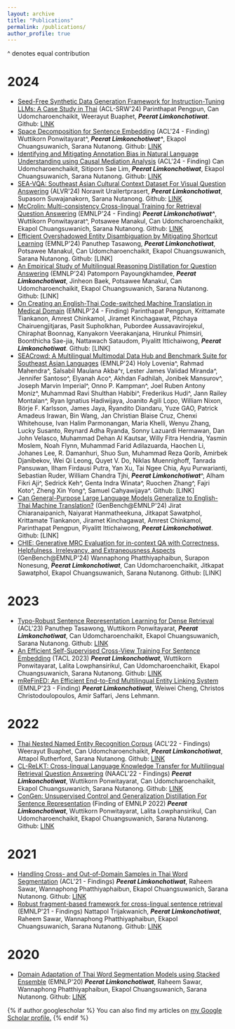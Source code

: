 ```yaml
---
layout: archive
title: "Publications"
permalink: /publications/
author_profile: true
---
```

^ denotes equal contribution

# 2024
- <a href="https://aclanthology.org/2024.acl-srw.38.pdf">Seed-Free Synthetic Data Generation Framework for Instruction-Tuning LLMs: A Case Study in Thai</a> (ACL-SRW'24) Parinthapat Pengpun, Can Udomcharoenchaikit, Weerayut Buaphet, ***Peerat Limkonchotiwat***. Github: [LINK]()
- <a href="https://arxiv.org/pdf/2406.03125">Space Decomposition for Sentence Embedding</a> (ACL'24 - Finding) Wuttikorn Ponwitayarat^, ***Peerat Limkonchotiwat^***, Ekapol Chuangsuwanich, Sarana Nutanong. Github: [LINK]()
- <a href="https://aclanthology.org/2024.findings-acl.686.pdf">Identifying and Mitigating Annotation Bias in Natural Language Understanding using Causal Mediation Analysis</a> (ACL'24 - Finding) Can Udomcharoenchaikit, Sitiporn Sae Lim, ***Peerat Limkonchotiwat***, Ekapol Chuangsuwanich, Sarana Nutanong. Github: [LINK]()
- <a href="https://aclanthology.org/2024.alvr-1.15.pdf">SEA-VQA: Southeast Asian Cultural Context Dataset For Visual Question Answering</a> (ALVR'24) Norawit Urailertprasert, ***Peerat Limkonchotiwat***, Supasorn Suwajanakorn, Sarana Nutanong. Github: [LINK]()
- <a href="https://aclanthology.org/2024.findings-emnlp.157.pdf">McCrolin: Multi-consistency Cross-lingual Training for Retrieval Question Answering</a> (EMNLP'24 - Finding) ***Peerat Limkonchotiwat^***, Wuttikorn Ponwitayarat^, Potsawee Manakul, Can Udomcharoenchaikit, Ekapol Chuangsuwanich, Sarana Nutanong. Github: [LINK]()
- <a href="https://aclanthology.org/2024.emnlp-main.855.pdf">Efficient Overshadowed Entity Disambiguation by Mitigating Shortcut Learning</a> (EMNLP'24) Panuthep Tasawong, ***Peerat Limkonchotiwat***, Potsawee Manakul, Can Udomcharoenchaikit, Ekapol Chuangsuwanich, Sarana Nutanong. Github: [LINK]
- <a href="https://aclanthology.org/2024.emnlp-main.442.pdf">An Empirical Study of Multilingual Reasoning Distillation for Question Answering</a> (EMNLP'24) Patomporn Payoungkhamdee, ***Peerat Limkonchotiwat***, Jinheon Baek, Potsawee Manakul, Can Udomcharoenchaikit, Ekapol Chuangsuwanich, Sarana Nutanong. Github: [LINK]
- <a href="https://aclanthology.org/2024.findings-emnlp.351.pdf">On Creating an English-Thai Code-switched Machine Translation in Medical Domain</a> (EMNLP'24 - Finding) Parinthapat Pengpun, Krittamate Tiankanon, Amrest Chinkamol, Jiramet Kinchagawat, Pitchaya Chairuengjitjaras, Pasit Supholkhan, Pubordee Aussavavirojekul, Chiraphat Boonnag, Kanyakorn Veerakanjana, Hirunkul Phimsiri, Boonthicha Sae-jia, Nattawach Sataudom, Piyalitt Ittichaiwong, ***Peerat Limkonchotiwat***. Github: [LINK]
- <a href="https://aclanthology.org/2024.emnlp-main.296.pdf">	SEACrowd: A Multilingual Multimodal Data Hub and Benchmark Suite for Southeast Asian Languages</a> (EMNLP'24) Holy Lovenia^, Rahmad Mahendra^, Salsabil Maulana Akba^r, Lester James Validad Miranda^, Jennifer Santoso^, Elyanah Aco^, Akhdan Fadhilah, Jonibek Mansurov^, Joseph Marvin Imperial^, Onno P. Kampman^, Joel Ruben Antony Moniz^, Muhammad Ravi Shulthan Habibi^, Frederikus Hudi^, Jann Railey Montalan^, Ryan Ignatius Hadiwijaya, Joanito Agili Lopo, William Nixon, Börje F. Karlsson, James Jaya, Ryandito Diandaru, Yuze GAO, Patrick Amadeus Irawan, Bin Wang, Jan Christian Blaise Cruz, Chenxi Whitehouse, Ivan Halim Parmonangan, Maria Khelli, Wenyu Zhang, Lucky Susanto, Reynard Adha Ryanda, Sonny Lazuardi Hermawan, Dan John Velasco, Muhammad Dehan Al Kautsar, Willy Fitra Hendria, Yasmin Moslem, Noah Flynn, Muhammad Farid Adilazuarda, Haochen Li, Johanes Lee, R. Damanhuri, Shuo Sun, Muhammad Reza Qorib, Amirbek Djanibekov, Wei Qi Leong, Quyet V. Do, Niklas Muennighoff, Tanrada Pansuwan, Ilham Firdausi Putra, Yan Xu, Tai Ngee Chia, Ayu Purwarianti, Sebastian Ruder, William Chandra Tjhi,  ***Peerat Limkonchotiwat***^, Alham Fikri Aji^, Sedrick Keh^, Genta Indra Winata^, Ruochen Zhang^, Fajri Koto^, Zheng Xin Yong^, Samuel Cahyawijaya^. Github: [LINK]
- <a href="https://arxiv.org/pdf/2410.17145">Can General-Purpose Large Language Models Generalize to English-Thai Machine Translation?</a> (GenBench@EMNLP'24) Jirat Chiaranaipanich, Naiyarat Hanmatheekuna, Jitkapat Sawatphol, Krittamate Tiankanon, Jiramet Kinchagawat, Amrest Chinkamol, Parinthapat Pengpun, Piyalitt Ittichaiwong, ***Peerat Limkonchotiwat***. Github: [LINK]
- <a href="https://aclanthology.org/2024.genbench-1.10.pdf">CHIE: Generative MRC Evaluation for in-context QA with Correctness, Helpfulness, Irrelevancy, and Extraneousness Aspects</a> (GenBench@EMNLP'24) Wannaphong Phatthiyaphaibun, Surapon Nonesung, ***Peerat Limkonchotiwat***, Can Udomcharoenchaikit, Jitkapat Sawatphol, Ekapol Chuangsuwanich, Sarana Nutanong. Github: [LINK]


# 2023
- <a href="https://aclanthology.org/2023.acl-short.95.pdf">Typo-Robust Sentence Representation Learning for Dense Retrieval</a> (ACL'23) Panuthep Tasawong, Wuttikorn Ponwitayarat, ***Peerat Limkonchotiwat***, Can Udomcharoenchaikit, Ekapol Chuangsuwanich, Sarana Nutanong. Github: [LINK](https://github.com/panuthept/DST-DenseRetrieval)
- [An Efficient Self-Supervised Cross-View Training For Sentence Embedding](https://github.com/mrpeerat/SCT/blob/main/An_Efficient_Self_supervised_Cross_View_Training_For_Unsupervised_Sentence_Embedding.pdf) (TACL 2023) ***Peerat Limkonchotiwat***,  Wuttikorn Ponwitayarat, Lalita Lowphansirikul, Can Udomcharoenchaikit, Ekapol Chuangsuwanich, Sarana Nutanong. Github: [LINK](https://github.com/mrpeerat/SCT)
- [mReFinED: An Efficient End-to-End Multilingual Entity Linking System]() (EMNLP'23 - Finding) ***Peerat Limkonchotiwat***, Weiwei Cheng, Christos Christodoulopoulos, Amir Saffari, Jens Lehmann.


# 2022
- <a href="https://aclanthology.org/2022.findings-acl.116/">Thai Nested Named Entity Recognition Corpus</a> (ACL'22 - Findings) Weerayut Buaphet, Can Udomcharoenchaikit, ***Peerat Limkonchotiwat***, Attapol Rutherford, Sarana Nutanong. Github: [LINK](https://github.com/vistec-AI/Thai-NNER)
- <a href="https://openreview.net/forum?id=y42xxJ_xx8">CL-ReLKT: Cross-lingual Language Knowledge Transfer for Multilingual Retrieval Question Answering</a> (NAACL'22 - Findings) ***Peerat Limkonchotiwat***,  Wuttikorn Ponwitayarat, Can Udomcharoenchaikit, Ekapol Chuangsuwanich, Sarana Nutanong. Github: [LINK](https://github.com/mrpeerat/CL-ReLKT)
- [ConGen: Unsupervised Control and Generalization Distillation For Sentence Representation](https://github.com/KornWtp/ConGen/blob/main/ConGen__Unsupervised_Control_and_Generalization_Distillation_For_Sentence_Representation.pdf) (Finding of EMNLP 2022) ***Peerat Limkonchotiwat***,  Wuttikorn Ponwitayarat, Lalita Lowphansirikul, Can Udomcharoenchaikit, Ekapol Chuangsuwanich, Sarana Nutanong. Github: [LINK](https://github.com/KornWtp/ConGen)

# 2021
- <a href="https://aclanthology.org/2021.findings-acl.86/">Handling Cross- and Out-of-Domain Samples in Thai Word Segmentation</a> (ACL'21 - Findings) ***Peerat Limkonchotiwat***, Raheem Sawar, Wannaphong Phatthiyaphaibun, Ekapol Chuangsuwanich, Sarana Nutanong. Github: [LINK](https://github.com/mrpeerat/OSKut)
- <a href="https://aclanthology.org/2021.findings-emnlp.80/">Robust fragment-based framework for cross-lingual sentence retrieval</a> (EMNLP'21 - Findings) Nattapol Trijakwanich, ***Peerat Limkonchotiwat***, Raheem Sawar, Wannaphong Phatthiyaphaibun, Ekapol Chuangsuwanich, Sarana Nutanong. Github: [LINK](https://github.com/elmiaon/robust_fragment_representation)


# 2020
- [Domain Adaptation of Thai Word Segmentation Models using Stacked Ensemble](https://www.aclweb.org/anthology/2020.emnlp-main.315/) (EMNLP'20) ***Peerat Limkonchotiwat***, Raheem Sawar, Wannaphong Phatthiyaphaibun, Ekapol Chuangsuwanich, Sarana Nutanong. Github: [LINK](https://github.com/mrpeerat/SEFR_CUT)

{% if author.googlescholar %}
  You can also find my articles on <u><a href="{{https://scholar.google.com/citations?user=T-rvPZ4AAAAJ&hl=th}}">my Google Scholar profile</a>.</u>
{% endif %}

<!-- {% include base_path %} -->

<!-- {% for post in site.publications reversed %}
  {% include archive-single.html %}
{% endfor %} -->

